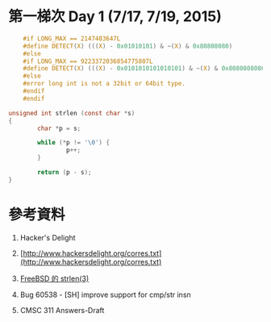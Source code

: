 # 第一梯次 Day 1 (7/17, 7/19, 2015)


```c
    #if LONG_MAX == 2147483647L
    #define DETECT(X) (((X) - 0x01010101) & ~(X) & 0x80808080)
    #else
    #if LONG_MAX == 9223372036854775807L
    #define DETECT(X) (((X) - 0x0101010101010101) & ~(X) & 0x8080808080808080)
    #else
    #error long int is not a 32bit or 64bit type.
    #endif
    #endif
```

```c
unsigned int strlen (const char *s)
{
        char *p = s;

        while (*p != '\0') {
                p++;
        }

        return (p - s);
}
```


# 參考資料

1. Hacker's Delight  

2. [http://www.hackersdelight.org/corres.txt](http://www.hackersdelight.org/corres.txt)

3. [FreeBSD 的 strlen(3)](https://blog.delphij.net/2012/04/freebsd-strlen3.html)

4. Bug 60538  - [SH] improve support for cmp/str insn 

5. CMSC 311 Answers-Draft 
